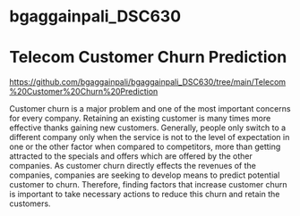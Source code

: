 # bgaggainpali_DSC630

# Telecom Customer Churn Prediction

https://github.com/bgaggainpali/bgaggainpali_DSC630/tree/main/Telecom%20Customer%20Churn%20Prediction

Customer churn is a major problem and one of the most important concerns for every company. Retaining an existing customer is many times more effective thanks gaining new customers. Generally, people only switch to a different company only when the service is not to the level of expectation in one or the other factor when compared to competitors, more than getting attracted to the specials and offers which are offered by the other companies. 
As customer churn directly effects the revenues of the companies, companies are seeking to develop means to predict potential customer to churn. Therefore, finding factors that increase customer churn is important to take necessary actions to reduce this churn and retain the customers.

